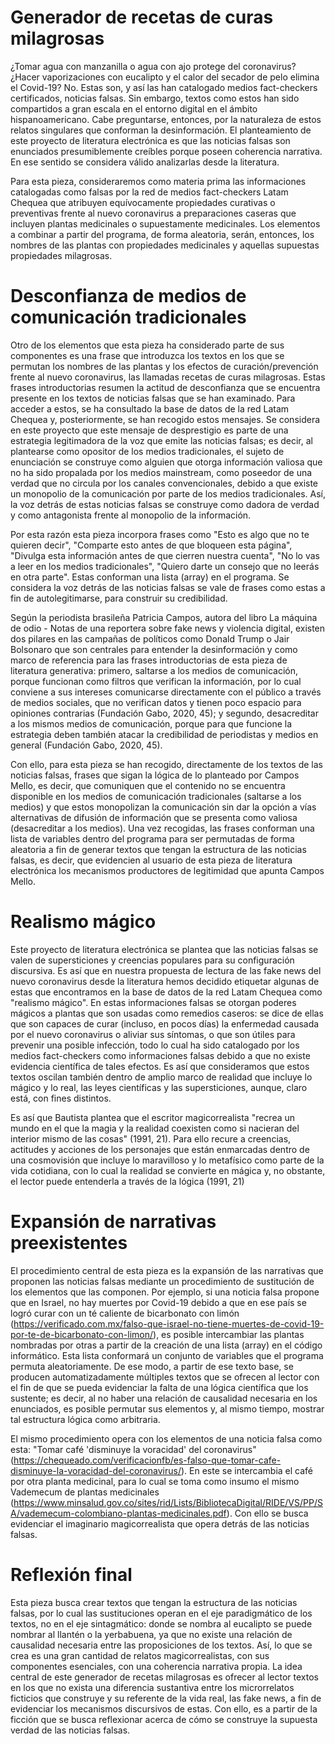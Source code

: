 # Generador de recetas de curas milagrosas

¿Tomar agua con manzanilla o agua con ajo protege del coronavirus? ¿Hacer vaporizaciones con eucalipto y el calor del secador de pelo elimina el Covid-19? No. Estas son, y así las han catalogado medios fact-checkers certificados, noticias falsas. Sin embargo, textos como estos han sido compartidos a gran escala en el entorno digital en el ámbito hispanoamericano.
Cabe preguntarse, entonces, por la naturaleza de estos relatos singulares que conforman la desinformación. El planteamiento de este proyecto de literatura electrónica es que las noticias falsas son enunciados presumiblemente creíbles porque poseen coherencia narrativa. En ese sentido se considera válido analizarlas desde la literatura. 

Para esta pieza, consideraremos como materia prima las informaciones catalogadas como falsas por la red de medios fact-checkers Latam Chequea que atribuyen equívocamente propiedades curativas o preventivas frente al nuevo coronavirus a preparaciones caseras que incluyen plantas medicinales o supuestamente medicinales. Los elementos a combinar a partir del programa, de forma aleatoria, serán, entonces, los nombres de las plantas con propiedades medicinales y aquellas supuestas propiedades milagrosas. 

# Desconfianza de medios de comunicación tradicionales

Otro de los elementos que esta pieza ha considerado parte de sus componentes es una frase que introduzca los textos en los que se permutan los nombres de las plantas y los efectos de curación/prevención frente al nuevo coronavirus, las llamadas recetas de curas milagrosas. Estas frases introductorias resumen la actitud de desconfianza que se encuentra presente en los textos de noticias falsas que se han examinado. Para acceder a estos, se ha consultado la base de datos de la red Latam Chequea y, posteriormente, se han recogido estos mensajes.
Se considera en este proyecto que este mensaje de desprestigio es parte de una estrategia legitimadora de la voz que emite las noticias falsas; es decir, al plantearse como opositor de los medios tradicionales, el sujeto de enunciación se construye como alguien que otorga información valiosa que no ha sido propalada por los medios mainstream, como poseedor de una verdad que no circula por los canales convencionales, debido a que existe un monopolio de la comunicación por parte de los medios tradicionales. Así, la voz detrás de estas noticias falsas se construye como dadora de verdad y como antagonista frente al monopolio de la información.

Por esta razón esta pieza incorpora frases como "Esto es algo que no te quieren decir", "Comparte esto antes de que bloqueen esta página", "Divulga esta información antes de que cierren nuestra cuenta", "No lo vas a leer en los medios tradicionales", "Quiero darte un consejo que no leerás en otra parte". Estas conforman una lista (array) en el programa. Se considera la voz detrás de las noticias falsas se vale de frases como estas a fin de autolegitimarse, para construir su credibilidad. 

Según la periodista brasileña Patricia Campos, autora del libro La máquina de odio - Notas de una reportera sobre fake news y violencia digital, existen dos pilares en las campañas de políticos como Donald Trump o Jair Bolsonaro que son centrales para entender la desinformación y como marco de referencia para las frases introductorias de esta pieza de literatura generativa: primero, saltarse a los medios de comunicación, porque funcionan como filtros que verifican la información, por lo cual conviene a sus intereses comunicarse directamente con el público a través de medios sociales, que no verifican datos y tienen poco espacio para opiniones contrarias (Fundación Gabo, 2020, 45); y segundo, desacreditar a los mismos medios de comunicación, porque para que funcione la estrategia deben también atacar la credibilidad de periodistas y medios en general (Fundación Gabo, 2020, 45).

Con ello, para esta pieza se han recogido, directamente de los textos de las noticias falsas, frases que sigan la lógica de lo planteado por Campos Mello, es decir, que comuniquen que el contenido no se encuentra disponible en los medios de comunicación tradicionales (saltarse a los medios) y que estos monopolizan la comunicación sin dar la opción a vías alternativas de difusión de información que se presenta como valiosa (desacreditar a los medios). Una vez recogidas, las frases conforman una lista de variables dentro del programa para ser permutadas de forma aleatoria a fin de generar textos que tengan la estructura de las noticias falsas, es decir, que evidencien al usuario de esta pieza de literatura electrónica los mecanismos productores de legitimidad que apunta Campos Mello.

# Realismo mágico

Este proyecto de literatura electrónica se plantea que las noticias falsas se valen de supersticiones y creencias populares para su configuración discursiva. Es así que en nuestra propuesta de lectura de las fake news del nuevo coronavirus desde la literatura hemos decidido etiquetar algunas de estas que encontramos en la base de datos de la red Latam Chequea como "realismo mágico". En estas informaciones falsas se otorgan poderes mágicos a plantas que son usadas como remedios caseros: se dice de ellas que son capaces de curar (incluso, en pocos días) la enfermedad causada por el nuevo coronavirus o aliviar sus síntomas, o que son útiles para prevenir una posible infección, todo lo cual ha sido catalogado por los medios fact-checkers como informaciones falsas debido a que no existe evidencia científica de tales efectos. Es así que consideramos que estos textos oscilan también dentro de amplio marco de realidad que incluye lo mágico y lo real, las leyes científicas y las supersticiones, aunque, claro está, con fines distintos.

Es así que Bautista plantea que el escritor magicorrealista "recrea un mundo en el que la magia y la realidad coexisten como si nacieran del interior mismo de las cosas" (1991, 21). Para ello recure a creencias, actitudes y acciones de los personajes que están enmarcadas dentro de una cosmovisión que incluye lo maravilloso y lo metafísico como parte de la vida cotidiana, con lo cual la realidad se convierte en mágica y, no obstante, el lector puede entenderla a través de la lógica (1991, 21)

# Expansión de narrativas preexistentes
El procedimiento central de esta pieza es la expansión de las narrativas que proponen las noticias falsas mediante un procedimiento de sustitución de los elementos que las componen. Por ejemplo, si una noticia falsa propone que en Israel, no hay muertes por Covid-19 debido a que en ese país se logró curar con un té caliente de bicarbonato con limón (https://verificado.com.mx/falso-que-israel-no-tiene-muertes-de-covid-19-por-te-de-bicarbonato-con-limon/), es posible intercambiar las plantas nombradas por otras a partir de la creación de una lista (array) en el código informático. Esta lista conformará un conjunto de variables que el programa permuta aleatoriamente. De ese modo, a partir de ese texto base, se producen automatizadamente múltiples textos que se ofrecen al lector con el fin de que se pueda evidenciar la falta de una lógica científica que los sustente; es decir, al no haber una relación de causalidad necesaria en los enunciados, es posible permutar sus elementos y, al mismo tiempo, mostrar tal estructura lógica como arbitraria.

El mismo procedimiento opera con los elementos de una noticia falsa como esta: "Tomar café 'disminuye la voracidad' del coronavirus" (https://chequeado.com/verificacionfb/es-falso-que-tomar-cafe-disminuye-la-voracidad-del-coronavirus/). En este se intercambia el café por otra planta medicinal, para lo cual se toma como insumo el mismo Vademecum de plantas medicinales (https://www.minsalud.gov.co/sites/rid/Lists/BibliotecaDigital/RIDE/VS/PP/SA/vademecum-colombiano-plantas-medicinales.pdf). Con ello se busca evidenciar el imaginario magicorrealista que opera detrás de las noticias falsas.

# Reflexión final

Esta pieza busca crear textos que tengan la estructura de las noticias falsas, por lo cual las sustituciones operan en el eje paradigmático de los textos, no en el eje sintagmático: donde se nombra al eucalipto se puede nombrar al llantén o la yerbabuena, ya que no existe una relación de causalidad necesaria entre las proposiciones de los textos. Así, lo que se crea es una gran cantidad de relatos magicorrealistas, con sus componentes esenciales, con una coherencia narrativa propia. La idea central de este generador de recetas milagrosas es ofrecer al lector textos en los que no exista una diferencia sustantiva entre los microrrelatos ficticios que construye y su referente de la vida real, las fake news, a fin de evidenciar los mecanismos discursivos de estas. Con ello, es a partir de la ficción que se busca reflexionar acerca de cómo se construye la supuesta verdad de las noticias falsas.
